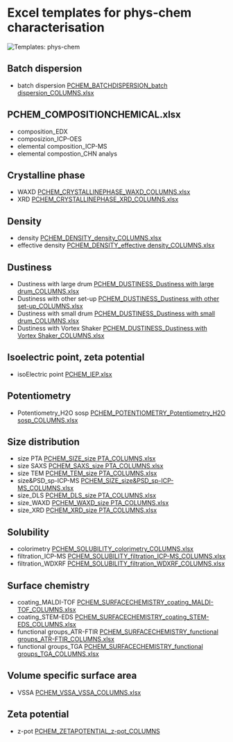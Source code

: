 # Excel templates for phys-chem characterisation

![Templates: phys-chem](images/templates_PCHEM.png "P-CHEM")

##	Batch dispersion 
*	batch dispersion [PCHEM_BATCHDISPERSION_batch dispersion_COLUMNS.xlsx](https://github.com/enanomapper/nmdataparser/tree/master/enmconvertor/src/site/resources/templates/PCHEM/BATCHDISPERSION)

##	PCHEM_COMPOSITIONCHEMICAL.xlsx
*	composition_EDX
*	composizion_ICP-OES
*	elemental composition_ICP-MS
*	elemental compostion_CHN analys

##	Crystalline phase
*	WAXD [PCHEM_CRYSTALLINEPHASE_WAXD_COLUMNS.xlsx](https://github.com/enanomapper/nmdataparser/tree/master/enmconvertor/src/site/resources/templates/PCHEM/CRYSTALLINEPHASE)
*	XRD [PCHEM_CRYSTALLINEPHASE_XRD_COLUMNS.xlsx](https://github.com/enanomapper/nmdataparser/tree/master/enmconvertor/src/site/resources/templates/PCHEM/CRYSTALLINEPHASE)

##	Density
*	density [PCHEM_DENSITY_density_COLUMNS.xlsx](https://github.com/enanomapper/nmdataparser/tree/master/enmconvertor/src/site/resources/templates/PCHEM/DENSITY)
*	effective density [PCHEM_DENSITY_effective density_COLUMNS.xlsx](https://github.com/enanomapper/nmdataparser/tree/master/enmconvertor/src/site/resources/templates/PCHEM/DENSITY)

##	Dustiness
*	Dustiness with large drum [PCHEM_DUSTINESS_Dustiness with large drum_COLUMNS.xlsx](https://github.com/enanomapper/nmdataparser/tree/master/enmconvertor/src/site/resources/templates/PCHEM/DUSTINESS)
*	Dustiness with other set-up [PCHEM_DUSTINESS_Dustiness with other set-up_COLUMNS.xlsx](https://github.com/enanomapper/nmdataparser/tree/master/enmconvertor/src/site/resources/templates/PCHEM/DUSTINESS)
*	Dustiness with small drum [PCHEM_DUSTINESS_Dustiness with small drum_COLUMNS.xlsx](https://github.com/enanomapper/nmdataparser/tree/master/enmconvertor/src/site/resources/templates/PCHEM/DUSTINESS)
*	Dustiness with Vortex Shaker [PCHEM_DUSTINESS_Dustiness with Vortex Shaker_COLUMNS.xlsx](https://github.com/enanomapper/nmdataparser/tree/master/enmconvertor/src/site/resources/templates/PCHEM/DUSTINESS)

##	Isoelectric point, zeta potential 
*	isoElectric point [PCHEM_IEP.xlsx](https://github.com/enanomapper/nmdataparser/tree/master/enmconvertor/src/site/resources/templates/PCHEM/IEP)

##	Potentiometry
*	Potentiometry_H2O sosp [PCHEM_POTENTIOMETRY_Potentiometry_H2O sosp_COLUMNS.xlsx](https://github.com/enanomapper/nmdataparser/tree/master/enmconvertor/src/site/resources/templates/PCHEM/POTENTIOMETRY)

##	Size distribution 
*	size PTA [PCHEM_SIZE_size PTA_COLUMNS.xlsx](https://github.com/enanomapper/nmdataparser/tree/master/enmconvertor/src/site/resources/templates/PCHEM/SIZE)
*	size SAXS [PCHEM_SAXS_size PTA_COLUMNS.xlsx](https://github.com/enanomapper/nmdataparser/tree/master/enmconvertor/src/site/resources/templates/PCHEM/SIZE)
*	size TEM [PCHEM_TEM_size PTA_COLUMNS.xlsx](https://github.com/enanomapper/nmdataparser/tree/master/enmconvertor/src/site/resources/templates/PCHEM/SIZE)
*	size&PSD_sp-ICP-MS [PCHEM_SIZE_size&PSD_sp-ICP-MS_COLUMNS.xlsx](https://github.com/enanomapper/nmdataparser/tree/master/enmconvertor/src/site/resources/templates/PCHEM/SIZE)
*	size_DLS [PCHEM_DLS_size PTA_COLUMNS.xlsx](https://github.com/enanomapper/nmdataparser/tree/master/enmconvertor/src/site/resources/templates/PCHEM/SIZE)
*	size_WAXD [PCHEM_WAXD_size PTA_COLUMNS.xlsx](https://github.com/enanomapper/nmdataparser/tree/master/enmconvertor/src/site/resources/templates/PCHEM/SIZE)
*	size_XRD [PCHEM_XRD_size PTA_COLUMNS.xlsx](https://github.com/enanomapper/nmdataparser/tree/master/enmconvertor/src/site/resources/templates/PCHEM/SIZE)

##	Solubility
*	colorimetry [PCHEM_SOLUBILITY_colorimetry_COLUMNS.xlsx](https://github.com/enanomapper/nmdataparser/tree/master/enmconvertor/src/site/resources/templates/PCHEM/SOLUBILITY)
*	filtration_ICP-MS [PCHEM_SOLUBILITY_filtration_ICP-MS_COLUMNS.xlsx](https://github.com/enanomapper/nmdataparser/tree/master/enmconvertor/src/site/resources/templates/PCHEM/SOLUBILITY)
*	filtration_WDXRF [PCHEM_SOLUBILITY_filtration_WDXRF_COLUMNS.xlsx](https://github.com/enanomapper/nmdataparser/tree/master/enmconvertor/src/site/resources/templates/PCHEM/SOLUBILITY)

##	Surface chemistry
*	coating_MALDI-TOF [PCHEM_SURFACECHEMISTRY_coating_MALDI-TOF_COLUMNS.xlsx](https://github.com/enanomapper/nmdataparser/tree/master/enmconvertor/src/site/resources/templates/PCHEM/SURFACECHEMISTRY)
*	coating_STEM-EDS [PCHEM_SURFACECHEMISTRY_coating_STEM-EDS_COLUMNS.xlsx](https://github.com/enanomapper/nmdataparser/tree/master/enmconvertor/src/site/resources/templates/PCHEM/SURFACECHEMISTRY)
*	functional groups_ATR-FTIR [PCHEM_SURFACECHEMISTRY_functional groups_ATR-FTIR_COLUMNS.xlsx](https://github.com/enanomapper/nmdataparser/tree/master/enmconvertor/src/site/resources/templates/PCHEM/SURFACECHEMISTRY)
*	functional groups_TGA [PCHEM_SURFACECHEMISTRY_functional groups_TGA_COLUMNS.xlsx](https://github.com/enanomapper/nmdataparser/tree/master/enmconvertor/src/site/resources/templates/PCHEM/SURFACECHEMISTRY)

##	Volume specific surface area
*	VSSA [PCHEM_VSSA_VSSA_COLUMNS.xlsx](https://github.com/enanomapper/nmdataparser/tree/master/enmconvertor/src/site/resources/templates/PCHEM/VSSA)

##	Zeta potential
*	z-pot [PCHEM_ZETAPOTENTIAL_z-pot_COLUMNS](https://github.com/enanomapper/nmdataparser/tree/master/enmconvertor/src/site/resources/templates/PCHEM/ZETAPOTENTIAL)
	
